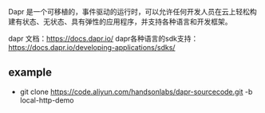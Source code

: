 Dapr 是一个可移植的，事件驱动的运行时，可以允许任何开发人员在云上轻松构建有状态、无状态、具有弹性的应用程序，并支持各种语言和开发框架。

dapr 文档：https://docs.dapr.io/
dapr各种语言的sdk支持：https://docs.dapr.io/developing-applications/sdks/

## example
* git clone https://code.aliyun.com/handsonlabs/dapr-sourcecode.git -b local-http-demo